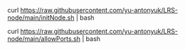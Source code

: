 curl https://raw.githubusercontent.com/yu-antonyuk/LRS-node/main/initNode.sh | bash

curl https://raw.githubusercontent.com/yu-antonyuk/LRS-node/main/allowPorts.sh | bash

